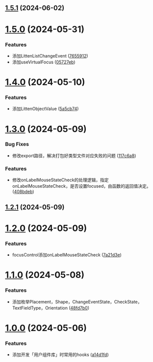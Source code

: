## [1.5.1](https://github.com/liuxian496/litten-hooks/compare/v1.5.0...v1.5.1) (2024-06-02)



# [1.5.0](https://github.com/liuxian496/litten-hooks/compare/v1.4.0...v1.5.0) (2024-05-31)


### Features

* 添加LittenListChangeEvent ([7655912](https://github.com/liuxian496/litten-hooks/commit/76559122d2ef503581dffae902a768f5d41c2814))
* 添加useVirtualFocus ([05727eb](https://github.com/liuxian496/litten-hooks/commit/05727eba8f37a7fdd29e40daf20f5f0059e1b5f8))



# [1.4.0](https://github.com/liuxian496/litten-hooks/compare/v1.3.0...v1.4.0) (2024-05-10)


### Features

* 添加LittenObjectValue ([5a5cb74](https://github.com/liuxian496/litten-hooks/commit/5a5cb748541edcb1462ec1640db6f79a8528e2c1))



# [1.3.0](https://github.com/liuxian496/litten-hooks/compare/v1.2.1...v1.3.0) (2024-05-09)


### Bug Fixes

* 修改export路径，解决打包好类型文件对应失败的问题 ([117c6a8](https://github.com/liuxian496/litten-hooks/commit/117c6a82d291246a86e96d221054c7957d5ba359))


### Features

* 修改onLabelMouseStateCheck的处理逻辑，指定onLabelMouseStateCheck，是否设置focused，由函数的返回值决定。 ([408bdeb](https://github.com/liuxian496/litten-hooks/commit/408bdebd043d90eefaa2fb1034e9829033fe0a0c))



## [1.2.1](https://github.com/liuxian496/litten-hooks/compare/v1.2.0...v1.2.1) (2024-05-09)



# [1.2.0](https://github.com/liuxian496/litten-hooks/compare/v1.1.0...v1.2.0) (2024-05-09)


### Features

* focusControl添加onLabelMouseStateCheck ([7a21d3e](https://github.com/liuxian496/litten-hooks/commit/7a21d3eb125d2a95ef7973433298f1558bb74939))



# [1.1.0](https://github.com/liuxian496/litten-hooks/compare/v1.0.0...v1.1.0) (2024-05-08)


### Features

* 添加枚举Placement，Shape，ChangeEventState，CheckState，TextFieldType，Orientation ([48fd7b0](https://github.com/liuxian496/litten-hooks/commit/48fd7b0420bcbbdea5ce026d8be4f2319d2af147))



# [1.0.0](https://github.com/liuxian496/litten-hooks/compare/a14d1fd0e0ef3e4c0a90ee2f4989c06f4cdc69e6...v1.0.0) (2024-05-06)


### Features

* 添加开发「用户组件库」时常用的hooks ([a14d1fd](https://github.com/liuxian496/litten-hooks/commit/a14d1fd0e0ef3e4c0a90ee2f4989c06f4cdc69e6))



